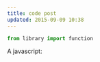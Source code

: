 ```yaml
---
title: code post
updated: 2015-09-09 10:38
---
```


```python
from library import function
```

A javascript:

<div id='chart'></div>
<script src="http://d3js.org/d3.v3.min.js"></script>
<script>
 var svgContainer = d3.select("body").append("svg")
                                     .attr("width", 200)
                                     .attr("height", 200);

 //Draw the Circle
 var circle = svgContainer.append("circle")
                          .attr("cx", 30)
                          .attr("cy", 30)
                          .attr("r", 20);
</script>
